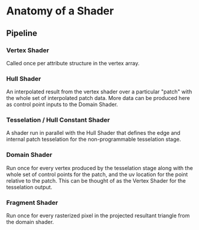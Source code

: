 # Anatomy of a Shader
## Pipeline
### Vertex Shader
Called once per attribute structure in the vertex array.

### Hull Shader
An interpolated result from the vertex shader over a particular "patch" with the whole set of interpolated patch data. More data can be produced here as control point inputs to the Domain Shader.

### Tesselation / Hull Constant Shader
A shader run in parallel with the Hull Shader that defines the edge and internal patch tesselation for the non-programmable tesselation stage.

### Domain Shader
Run once for every vertex produced by the tesselation stage along with the whole set of control points for the patch, and the uv location for the point relative to the patch. This can be thought of as the Vertex Shader for the tesselation output.

### Fragment Shader
Run once for every rasterized pixel in the projected resultant triangle from the domain shader.
